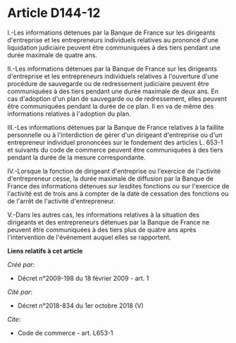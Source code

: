 # Article D144-12

I.-Les informations détenues par la Banque de France sur les dirigeants d'entreprise et les entrepreneurs individuels
relatives au prononcé d'une liquidation judiciaire peuvent être communiquées à des tiers pendant une durée maximale de quatre
ans. 

II.-Les informations détenues par la Banque de France sur les dirigeants d'entreprise et les entrepreneurs individuels
relatives à l'ouverture d'une procédure de sauvegarde ou de redressement judiciaire peuvent être communiquées à des tiers
pendant une durée maximale de deux ans. En cas d'adoption d'un plan de sauvegarde ou de redressement, elles peuvent être
communiquées pendant la durée de ce plan. Il en va de même des informations relatives à l'adoption du plan. 

III.-Les informations détenues par la Banque de France relatives à la faillite personnelle ou à l'interdiction de gérer d'un
dirigeant d'entreprise ou d'un entrepreneur individuel prononcées sur le fondement des articles L. 653-1 et suivants du code
de commerce peuvent être communiquées à des tiers pendant la durée de la mesure correspondante. 

IV.-Lorsque la fonction de dirigeant d'entreprise ou l'exercice de l'activité d'entrepreneur cesse, la durée maximale de
diffusion par la Banque de France des informations détenues sur lesdites fonctions ou sur l'exercice de l'activité est de
trois ans à compter de la date de cessation des fonctions ou de l'arrêt de l'activité d'entrepreneur.

V.-Dans les autres cas, les informations relatives à la situation des dirigeants et des entrepreneurs détenues par la Banque
de France ne peuvent être communiquées à des tiers plus de quatre ans après l'intervention de l'événement auquel elles se
rapportent.

**Liens relatifs à cet article**

_Créé par_:

  - Décret n°2009-198 du 18 février 2009 - art. 1

_Cité par_:

  - Décret n°2018-834 du 1er octobre 2018 (V)

_Cite_:

  - Code de commerce - art. L653-1

